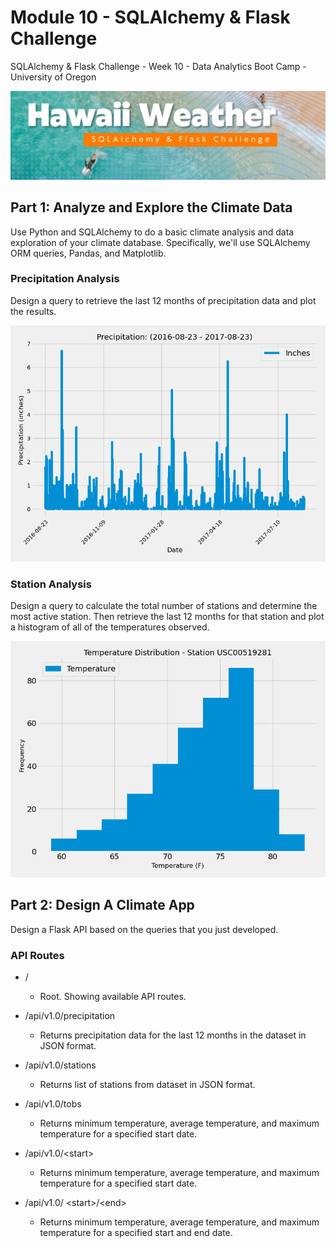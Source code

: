 # Module 10 - SQLAlchemy & Flask Challenge
SQLAlchemy & Flask Challenge - Week 10 - Data Analytics Boot Camp - University of Oregon

![SQL Alchemy & Flask Challenge](images/header_graphic.jpg)

## Part 1:  Analyze and Explore the Climate Data
Use Python and SQLAlchemy to do a basic climate analysis and data exploration of your climate database. Specifically, we'll use SQLAlchemy ORM queries, Pandas, and Matplotlib.

### Precipitation Analysis
Design a query to retrieve the last 12 months of precipitation data and plot the results.

![Precipitation Analysis](images/Precipitation_2016-08-23_2017-08-23.png)

### Station Analysis
Design a query to calculate the total number of stations and determine the most active station.  Then retrieve the last 12 months for that station and plot a histogram of all of the temperatures observed.

![Station Analysis](images/Station-USC00519281_histogram.png)

## Part 2:  Design A Climate App
Design a Flask API based on the queries that you just developed.

### API Routes
- /
    - Root.  Showing available API routes.

- /api/v1.0/precipitation
    - Returns precipitation data for the last 12 months in the dataset in JSON format.

- /api/v1.0/stations
    - Returns list of stations from dataset in JSON format.

- /api/v1.0/tobs
    - Returns minimum temperature, average temperature, and maximum temperature for a specified start date.

- /api/v1.0/&lt;start&gt;
    - Returns minimum temperature, average temperature, and maximum temperature for a specified start date.

- /api/v1.0/ &lt;start&gt;/&lt;end&gt;
    - Returns minimum temperature, average temperature, and maximum temperature for a specified start and end date.